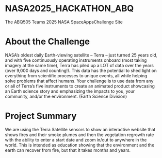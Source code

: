 # NASA2025_HACKATHON_ABQ
The ABQ505 Teams 2025 NASA SpaceAppsChallenge Site

# About the Challenge

NASA’s oldest daily Earth-viewing satellite – Terra – just turned 25 years old, and with five continuously operating instruments onboard (most taking imagery at the same time), Terra has piled up a LOT of data over the years (over 9,000 days and counting!). This data has the potential to shed light on everything from scientific processes to unique events, all while helping solve problems that affect humans. Your challenge is to use data from any or all of Terra’s five instruments to create an animated product showcasing an Earth science story and emphasizing the impacts to you, your community, and/or the environment. (Earth Science Division)

# Project Summary

We are using the Terra Satellite sensors to show an interactive website that shows fires and their smoke plumes and then the vegetation regrowth rate with the ability to enter a start date and zoom in/out to anywhere in the world. This is intended as education showing that the environment and the earth can recover from fire, but that it takes months and years.
